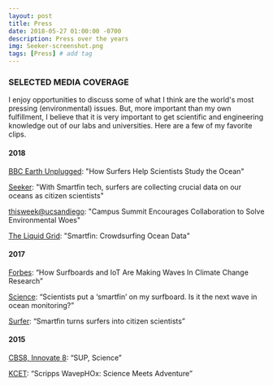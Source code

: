 ```yaml
---
layout: post
title: Press
date: 2018-05-27 01:00:00 -0700
description: Press over the years
img: Seeker-screenshot.png
tags: [Press] # add tag
---
```


### SELECTED MEDIA COVERAGE
I enjoy opportunities to discuss some of what I think are the world's most pressing (environmental) issues. But, more important than my own fulfillment, I believe that it is very important to get scientific and engineering knowledge out of our labs and universities. Here are a few of my favorite clips.

#### 2018
[BBC Earth Unplugged](https://youtu.be/CU-IX8tqP_4): "How Surfers Help Scientists Study the Ocean"

[Seeker](https://www.facebook.com/SeekerMedia/videos/10155770047803387/?comment_id=10155778925258387&comment_tracking=%7B%22tn%22%3A%22R%22%7D): "With Smartfin tech, surfers are collecting crucial data on our oceans as citizen scientists"

[thisweek@ucsandiego](http://ucsdnews.ucsd.edu/feature/campus-summit-encourages-collaboration-to-solve-environmental-woes): "Campus Summit Encourages Collaboration to Solve Environmental Woes"

[The Liquid Grid](http://theliquidgrid.com/2018/04/23/smartfin-crowdsurfing-ocean-data/): "Smartfin: Crowdsurfing Ocean Data"

#### 2017

[Forbes](https://www.forbes.com/sites/delltechnologies/2017/11/22/how-surfboards-and-iot-are-making-waves-in-climate-change-research): “How Surfboards and IoT Are Making Waves In Climate Change Research”

[Science](https://scim.ag/smartfins): “Scientists put a ‘smartfin’ on my surfboard. Is it the next wave in ocean monitoring?”

[Surfer](https://www.surfer.com/features/smartfin-turns-surfers-into-citizen-scientists/): “Smartfin turns surfers into citizen scientists”

#### 2015

[CBS8, Innovate 8](https://www.cbs8.com/category/155799/video-landing-page?autoStart=true&topVideoCatNo=default&clipId=11751920): “SUP, Science”

[KCET](https://www.kcet.org/shows/california-coastal-trail/scripps-wavephox-science-meets-adventure): “Scripps WavepHOx: Science Meets Adventure”
